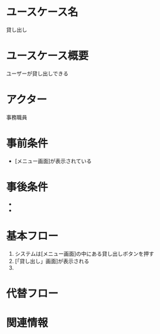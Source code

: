 <!-- 貸し出し -->
# ユースケース名
貸し出し
# ユースケース概要
ユーザーが貸し出しできる
# アクター
事務職員
# 事前条件
- [メニュー画面]が表示されている
# 事後条件
- 
- 
# 基本フロー
1. システムは[メニュー画面]の中にある貸し出しボタンを押す
2. [「貸し出し」画面]が表示される
3. 

# 代替フロー


# 関連情報
